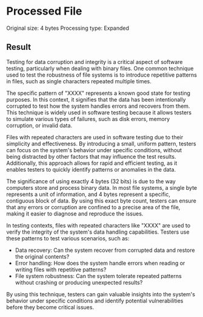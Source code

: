 # Processed File

Original size: 4 bytes
Processing type: Expanded

## Result

Testing for data corruption and integrity is a critical aspect of software testing, particularly when dealing with binary files. One common technique used to test the robustness of file systems is to introduce repetitive patterns in files, such as single characters repeated multiple times.

The specific pattern of "XXXX" represents a known good state for testing purposes. In this context, it signifies that the data has been intentionally corrupted to test how the system handles errors and recovers from them. This technique is widely used in software testing because it allows testers to simulate various types of failures, such as disk errors, memory corruption, or invalid data.

Files with repeated characters are used in software testing due to their simplicity and effectiveness. By introducing a small, uniform pattern, testers can focus on the system's behavior under specific conditions, without being distracted by other factors that may influence the test results. Additionally, this approach allows for rapid and efficient testing, as it enables testers to quickly identify patterns or anomalies in the data.

The significance of using exactly 4 bytes (32 bits) is due to the way computers store and process binary data. In most file systems, a single byte represents a unit of information, and 4 bytes represent a specific, contiguous block of data. By using this exact byte count, testers can ensure that any errors or corruption are confined to a precise area of the file, making it easier to diagnose and reproduce the issues.

In testing contexts, files with repeated characters like "XXXX" are used to verify the integrity of the system's data handling capabilities. Testers use these patterns to test various scenarios, such as:

* Data recovery: Can the system recover from corrupted data and restore the original contents?
* Error handling: How does the system handle errors when reading or writing files with repetitive patterns?
* File system robustness: Can the system tolerate repeated patterns without crashing or producing unexpected results?

By using this technique, testers can gain valuable insights into the system's behavior under specific conditions and identify potential vulnerabilities before they become critical issues.